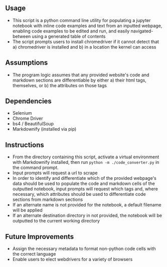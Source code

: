## Usage
- This script is a python command line utility for populating a jupyter notebook with inline code examples and text from an inputted webpage, enabling code examples to be edited and run, and easily navigated-between using a generated table of contents
- The script prompts users to install chromedriver if it cannot detect that a) chromedriver is installed and b) in a location the kernel can access 

## Assumptions
- The program logic assumes that any provided website's code and markdown sections are differentiable by either a) their html tags, themselves, or b) the attributes on those tags

## Dependencies
- Selenium
- Chrome Driver
- bs4 / BeautifulSoup
- Markdownify (installed via pip)

## Instructions
- From the directory containing this script, activate a virtual environment with Markdownify installed, then run `python -m ./code_converter.py` in the command prompt. 
- Input prompts will request a url to scrape
- In order to identify and differentiate which of the provided webpage's data should be used to populate the code and markdown cells of the outputted notebook, input prompts will request which tags and, where necessary, which attributes should be used to differentiate code sections from markdown sections 
- If an alternate name is not provided for the notebook, a default filename will be applied
- If an alternate destination directory in not provided, the notebook will be outputted to the current working directory

## Future Improvements
- Assign the necessary metadata to format non-python code cells with the correct language
- Enable users to elect webdrivers for a variety of browsers
